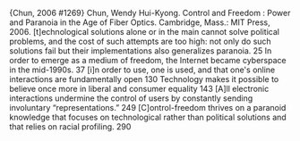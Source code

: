 ﻿{Chun, 2006 #1269}
Chun, Wendy Hui-Kyong. Control and Freedom : Power and Paranoia in the Age of Fiber Optics. Cambridge, Mass.: MIT Press, 2006.
[t]echnological solutions alone or in the main cannot solve political problems, and the cost of such attempts are too high: not only do such solutions fail but their implementations also generalizes paranoia. 25
In order to emerge as a medium of freedom, the Internet became cyberspace in the mid-1990s. 37
[i]n order to use, one is used, and that one's online interactions are fundamentally open 130
Technology makes it possible to believe once more in liberal and consumer equality 143
[A]ll electronic interactions undermine the control of users by constantly sending involuntary “representations.” 249
[C]ontrol-freedom thrives on a paranoid knowledge that focuses on technological rather than political solutions and that relies on racial profiling. 290
